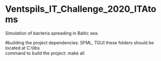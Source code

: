 # Ventspils_IT_Challenge_2020_ITAtoms
Simulation of bacteria spreading in Baltic sea.

#building the project
dependencies: SFML, TGUI
these folders should be located at C:\libs\
command to build the project:
make all
